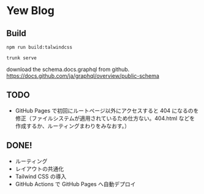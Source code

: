# Yew Blog

## Build

```
npm run build:talwindcss
```

```
trunk serve
```

download the schema.docs.graphql from github.
https://docs.github.com/ja/graphql/overview/public-schema

## TODO

- GitHub Pages で初回にルートページ以外にアクセスすると 404 になるのを修正（ファイルシステムが適用されているため仕方ない。404.html などを作成するか、ルーティングまわりをみなおす。）

## DONE!

- ルーティング
- レイアウトの共通化
- Tailwind CSS の導入
- GitHub Actions で GitHub Pages へ自動デプロイ
